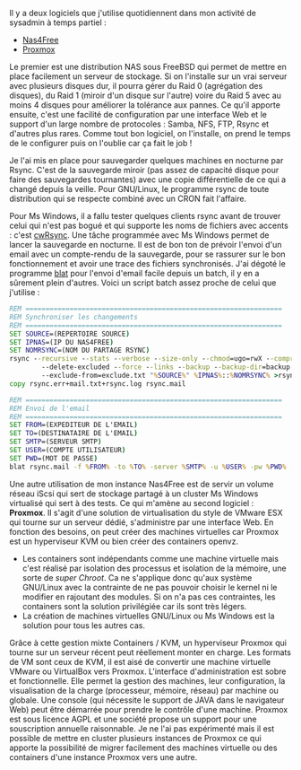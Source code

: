 <!-- title: Ma vie de sysadmin en semi-pro (2) -->
<!-- categories: GNU/Linux BSD -->
<!-- tag: planet -->

Il y a deux logiciels que j'utilise quotidiennent dans mon activité de sysadmin
à temps partiel<!-- more --> :

*   [Nas4Free](http://www.nas4free.org)
*   [Proxmox](http://www.proxmox.com)

Le premier est une distribution NAS sous FreeBSD qui permet de mettre en place
facilement un serveur de stockage. Si on l'installe sur un vrai serveur avec
plusieurs disques dur, il pourra gérer du Raid 0 (agrégation des disques),
du Raid 1 (miroir d'un disque sur l'autre) voire du Raid 5 avec au moins 4 disques
pour améliorer la tolérance aux pannes. Ce qu'il apporte ensuite, c'est une
facilité de configuration par une interface Web et le support d'un large nombre
de protocoles : Samba, NFS, FTP, Rsync et d'autres plus rares. Comme tout bon logiciel,
on l'installe, on prend le temps de le configurer puis on l'oublie car ça fait le job !

Je l'ai mis en place pour sauvegarder quelques machines en nocturne par Rsync.
C'est de la sauvegarde miroir (pas assez de capacité disque pour faire des sauvegardes tournantes)
avec une copie différentielle de ce qui a changé depuis la veille. Pour GNU/Linux, le programme
rsync de toute distribution qui se respecte combiné avec un CRON fait l'affaire.

Pour Ms Windows, il a fallu tester quelques clients rsync avant de trouver celui qui n'est pas
bogué et qui supporte les noms de fichiers avec accents :
c'est [cwRsync](https://www.itefix.no/i2/content/cwrsync-free-edition). Une tâche programmée
avec Ms Windows permet de lancer la sauvegarde en nocturne. Il est de bon ton de prévoir l'envoi
d'un email avec un compte-rendu de la sauvegarde, pour se rassurer sur le bon fonctionnement et
avoir une trace des fichiers synchronisés. J'ai dégoté le programme [blat](http://www.blat.net)
pour l'envoi d'email facile depuis un batch, il y en a sûrement plein d'autres. Voici un
script batch assez proche de celui que j'utilise :

``` bat
REM ================================================================
REM Synchroniser les changements
REM ================================================================
SET SOURCE=(REPERTOIRE SOURCE)
SET IPNAS=(IP DU NAS4FREE)
SET NOMRSYNC=(NOM DU PARTAGE RSYNC)
rsync --recursive --stats --verbose --size-only --chmod=ugo=rwX --compress --delete
        --delete-excluded --force --links --backup --backup-dir=backup
        --exclude-from=exclude.txt "%SOURCE%" %IPNAS%::%NOMRSYNC% >rsync.log 2>rsync.err
copy rsync.err+mail.txt+rsync.log rsync.mail

REM ================================================================
REM Envoi de l'email
REM ================================================================
SET FROM=(EXPEDITEUR DE L'EMAIL)
SET TO=(DESTINATAIRE DE L'EMAIL)
SET SMTP=(SERVEUR SMTP)
SET USER=(COMPTE UTILISATEUR)
SET PWD=(MOT DE PASSE)
blat rsync.mail -f %FROM% -to %TO% -server %SMTP% -u %USER% -pw %PWD% -subject "Nightly backup"
```

Une autre utilisation de mon instance Nas4Free est de servir un volume réseau iScsi qui sert
de stockage partagé à un cluster Ms Windows virtualisé qui sert à des tests. Ce qui m'amène au
second logiciel : **Proxmox**. Il s'agit d'une solution de virtualisation du style de VMware ESX
qui tourne sur un serveur dédié, s'administre par une interface Web. En fonction des besoins,
on peut créer des machines virtuelles car Proxmox est un hyperviseur KVM ou bien créer des
containers openvz.

*    Les containers sont indépendants comme une machine virtuelle mais c'est réalisé par isolation
     des processus et isolation de la mémoire, une sorte de *super Chroot*. Ca ne s'applique donc
     qu'aux système GNU/Linux avec la  contrainte de ne pas pouvoir choisir le kernel ni le
     modifier en rajoutant des modules. Si on  n'a pas ces contraintes, les containers sont la
     solution privilégiée car ils sont très légers.
*    La création de machines virtuelles GNU/Linux ou Ms Windows est la solution pour tous les
     autres cas.

Grâce à cette gestion mixte Containers / KVM, un hyperviseur Proxmox qui tourne sur un serveur
récent peut réellement monter en charge. Les formats de VM sont ceux de KVM, il est aisé de convertir
une machine virtuelle VMware ou VirtualBox vers Proxmox. L'interface d'administration est sobre
et fonctionnelle. Elle permet la gestion des machines, leur configuration, la visualisation de
la charge (processeur, mémoire, réseau) par machine ou globale. Une console (qui nécessite le
support de JAVA dans le navigateur Web) peut être démarrée pour prendre le contrôle d'une machine.
Proxmox est sous licence AGPL et une société propose un support pour une souscription annuelle
raisonnable. Je ne l'ai pas expérimenté mais il est possible de mettre en cluster plusieurs instances
de Proxmox ce qui apporte la possibilité de migrer facilement des machines virtuelle ou des containers
d'une instance Proxmox vers une autre.
